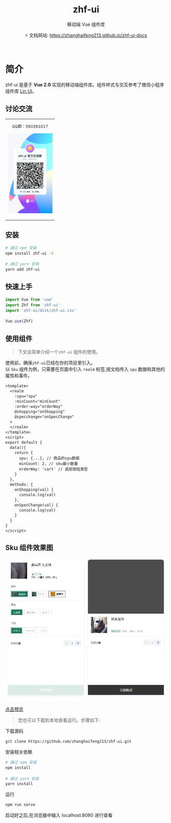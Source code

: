 <h1 align="center">zhf-ui</h1>

<div class="row" />

<div align="center">
  <span class="desc" >移动端 Vue 组件库</span>
</div>

<div align="center">

⚡️ 文档网站: https://zhanghaifeng213.github.io/zhf-ui-docs

</div>
<br/>

# 简介

zhf-ui 是基于 **Vue 2.0** 实现的移动端组件库。组件样式与交互参考了微信小程序组件库 [Lin UI](https://doc.mini.talelin.com)。

## 讨论交流

<table>
  <tbody>
    <tr>
      <td align="center" valign="middle">
        <p style="font-size:12px;">QQ群：560391017</p>
        <p>
          <img
            width="140"
            src="https://raw.githubusercontent.com/zhanghaifeng213/zhf-ui/master/public/qq.jpg">
        </p>
      </td>
    </tr>
  </tbody>
</table>

## 安装

```bash
# 通过 npm 安装
npm install zhf-ui -S

# 通过 yarn 安装
yarn add zhf-ui
```

## 快速上手

```js
import Vue from 'vue'
import Zhf from 'zhf-ui'
import 'zhf-ui/dist/zhf-ui.css'

Vue.use(Zhf)
```

## 使用组件

> 下文会简单介绍一个`zhf-ui` 组件的使用。

使用前，确保`zhf-ui`已经在你的项目里引入。
<br />
以 `Sku` 组件为例，只需要在页面中引入 `realm` 标签,按文档传入 `spu` 数据和其他的属性和事件。
<br />

```vue
<template>
  <realm
    :spu="spu"
    :minCount="minCount"
    :order-way="orderWay"
    @shopping="onShopping"
    @specchange="onSpecChange"
  >
  </realm>
</template>
<script>
export default {
  data(){
    return {
      spu: {...}, // 商品的spu数据
      minCount: 2, // sku最小数量
      orderWay: 'cart' // 底部按钮类型
    }
  },
  methods: {
    onShopping(val) {
      console.log(val)
    },
    onSpecChange(val) {
      console.log(val)
    }
  }
}
</script>
```

## Sku 组件效果图

<p>
    <img
       src="https://raw.githubusercontent.com/zhanghaifeng213/zhf-ui/master/public/sku.png">
</p>

[点击预览](http://zhang_hf.gitee.io/spu-work)

> 您也可以下载到本地查看运行。步骤如下:

下载源码

```bash
git clone https://github.com/zhanghaifeng213/zhf-ui.git
```

安装相关依赖

```bash
# 通过 npm 安装
npm install

# 通过 yarn 安装
yarn install
```

运行

```bash
npm run serve
```

启动好之后,在浏览器中输入 localhost:8080 进行查看
